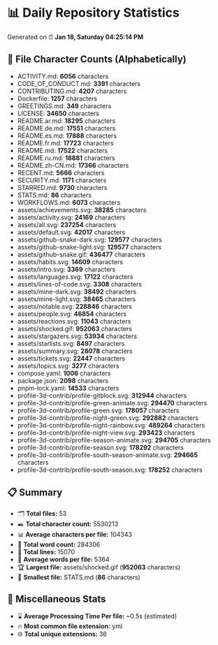 # 📊 Daily Repository Statistics
Generated on ⏰ **Jan 18, Saturday 04:25:14 PM**

## 📂 File Character Counts (Alphabetically)
- ACTIVITY.md: **6056** characters
- CODE_OF_CONDUCT.md: **3391** characters
- CONTRIBUTING.md: **4207** characters
- Dockerfile: **1257** characters
- GREETINGS.md: **349** characters
- LICENSE: **34650** characters
- README.ar.md: **18295** characters
- README.de.md: **17551** characters
- README.es.md: **17888** characters
- README.fr.md: **17723** characters
- README.md: **17522** characters
- README.ru.md: **18881** characters
- README.zh-CN.md: **17366** characters
- RECENT.md: **5666** characters
- SECURITY.md: **1171** characters
- STARRED.md: **9730** characters
- STATS.md: **86** characters
- WORKFLOWS.md: **6073** characters
- assets/achievements.svg: **38285** characters
- assets/activity.svg: **24169** characters
- assets/all.svg: **237254** characters
- assets/default.svg: **42017** characters
- assets/github-snake-dark.svg: **129577** characters
- assets/github-snake-light.svg: **129577** characters
- assets/github-snake.gif: **436477** characters
- assets/habits.svg: **14609** characters
- assets/intro.svg: **3369** characters
- assets/languages.svg: **17122** characters
- assets/lines-of-code.svg: **3308** characters
- assets/mine-dark.svg: **38492** characters
- assets/mine-light.svg: **38465** characters
- assets/notable.svg: **228846** characters
- assets/people.svg: **46854** characters
- assets/reactions.svg: **11043** characters
- assets/shocked.gif: **952063** characters
- assets/stargazers.svg: **53934** characters
- assets/starlists.svg: **8497** characters
- assets/summary.svg: **28078** characters
- assets/tickets.svg: **22447** characters
- assets/topics.svg: **3277** characters
- compose.yaml: **1006** characters
- package.json: **2098** characters
- pnpm-lock.yaml: **14533** characters
- profile-3d-contrib/profile-gitblock.svg: **312944** characters
- profile-3d-contrib/profile-green-animate.svg: **294470** characters
- profile-3d-contrib/profile-green.svg: **178057** characters
- profile-3d-contrib/profile-night-green.svg: **292882** characters
- profile-3d-contrib/profile-night-rainbow.svg: **489264** characters
- profile-3d-contrib/profile-night-view.svg: **293423** characters
- profile-3d-contrib/profile-season-animate.svg: **294705** characters
- profile-3d-contrib/profile-season.svg: **178292** characters
- profile-3d-contrib/profile-south-season-animate.svg: **294665** characters
- profile-3d-contrib/profile-south-season.svg: **178252** characters

## 📋 Summary
- 🗂️ **Total files:** 53
- ✒️ **Total character count:** 5530213
- 📊 **Average characters per file:** 104343
- 📝 **Total word count:** 284306
- 🧾 **Total lines:** 15070
- 📐 **Average words per file:** 5364
- 🏆 **Largest file:** assets/shocked.gif (**952063** characters)
- 🥉 **Smallest file:** STATS.md (**86** characters)

## 🌟 Miscellaneous Stats
- ⌛ **Average Processing Time Per file:** ~0.5s (estimated)
- 🔥 **Most common file extension:** yml
- 🌐 **Total unique extensions:** 36
